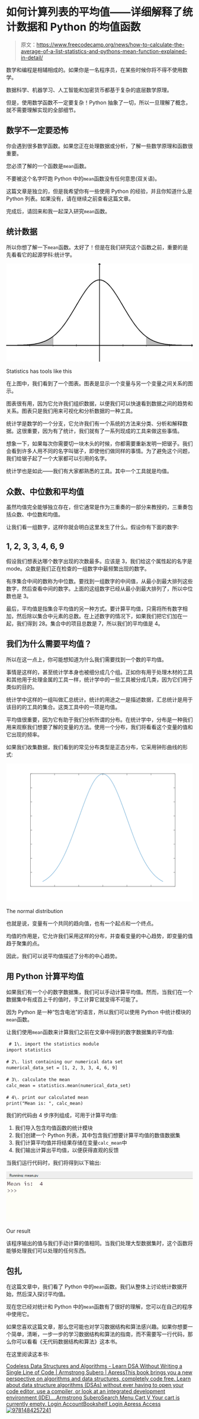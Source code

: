 # 如何计算列表的平均值——详细解释了统计数据和 Python 的均值函数

> 原文：<https://www.freecodecamp.org/news/how-to-calculate-the-average-of-a-list-statistics-and-pythons-mean-function-explained-in-detail/>

数学和编程是相辅相成的。如果你是一名程序员，在某些时候你将不得不使用数学。

数据科学、机器学习、人工智能和加密货币都基于复杂的底层数学原理。

但是，使用数学函数不一定要复杂！Python 抽象了一切，所以一旦理解了概念，就不需要理解实现的全部细节。

## 数学不一定要恐怖

你会遇到很多数学函数。如果您正在处理数据或分析，了解一些数学原理和函数很重要。

您必须了解的一个函数是`mean`函数。

不要被这个名字吓跑 Python 中的`mean`函数没有任何意思(双关语)。

这篇文章是独立的，但是我希望你有一些使用 Python 的经验，并且你知道什么是 Python 列表。如果没有，请在继续之前查看这篇文章。

完成后，请回来和我一起深入研究`mean`函数。

## **统计数据**

所以你想了解一下`mean`函数。太好了！但是在我们研究这个函数之前，重要的是先看看它的起源学科:统计学。

![stat_graph](img/63be4b1a242441e5a18ad9e78b119f31.png)

Statistics has tools like this

在上图中，我们看到了一个图表。图表是显示一个变量与另一个变量之间关系的图示。

图表很有用，因为它允许我们组织数据，以便我们可以快速看到数据之间的趋势和关系。图表只是我们用来可视化和分析数据的一种工具。

统计学是数学的一个分支，它允许我们有一个系统的方法来分类、分析和解释数据。这很重要，因为有了统计，我们就有了一系列现成的工具来做这些事情。

想象一下，如果每次你需要切一块木头的时候，你都需要重新发明一把锯子。我们会看到许多人用不同的名字叫锯子，即使他们做同样的事情。为了避免这个问题，我们给锯子起了一个大家都可以引用的名字。

统计学也是如此——我们有大家都熟悉的工具。其中一个工具就是均值。

## 众数、中位数和平均值

虽然均值完全能够独立存在，但它通常是作为三重奏的一部分来教授的，三重奏包括众数、中位数和均值。

让我们看一组数字，这样你就会明白这里发生了什么。假设你有下面的数字:

## 1, 2, 3, 3, 4, 6, 9

假设我们想表达哪个数字出现的次数最多。应该是 3，我们给这个属性起的名字是 mode。众数是我们正在检查的一组数字中最频繁出现的数字。

有序集合中间的数称为中位数。要找到一组数字的中间值，从最小到最大排列这些数字，然后查看中间的数字。上面的这组数字已经从最小到最大排列了，所以中位数也是 3。

最后，平均值是指集合平均值的另一种方式。要计算平均值，只需将所有数字相加，然后除以集合中元素的总数。在上述数字的情况下，如果我们把它们加在一起，我们得到 28。集合中的项目总数是 7，所以我们的平均值是 4。

## 我们为什么需要平均值？

所以在这一点上，你可能想知道为什么我们需要找到一个数的平均值。

事情是这样的，甚至统计学本身也被细分成几个组。正如你有用于处理木材的工具和其他用于处理金属的工具一样，统计学中的一些工具被分成几类，因为它们用于类似的目的。

统计学中这样的一组叫做汇总统计。统计的用途之一是描述数据，汇总统计是用于该目的的工具的集合。这类工具中的一项是均值。

平均值很重要，因为它有助于我们分析所谓的分布。在统计学中，分布是一种我们用来观察我们想要了解的变量的方法。使用一个分布，我们将看看这个变量的值和它出现的频率。

如果我们收集数据，我们看到的常见分布类型是正态分布，它采用钟形曲线的形式:

![bell_curve](img/85c609e39e227798978f2c38f6b98eb6.png)

The normal distribution

也就是说，变量有一个共同的趋向值，也有一个起点和一个终点。

均值的作用是，它允许我们采用这样的分布，并查看变量的中心趋势，即变量的值趋于聚集的点。

因此，我们可以说平均值描述了分布的中心趋势。

## 用 Python 计算平均值

如果我们有一个小的数字数据集，我们可以手动计算平均值。然而，当我们在一个数据集中有成百上千的值时，手工计算它就变得不可能了。

因为 Python 是一种“包含电池”的语言，所以我们可以使用 Python 中统计模块的`mean`函数。

让我们使用`mean`函数来计算我们之前在文章中得到的数字数据集的平均值:

```
 # 1\. import the statistics module
import statistics

# 2\. list containing our numerical data set
numerical_data_set = [1, 2, 3, 3, 4, 6, 9]

# 3\. calculate the mean
calc_mean = statistics.mean(numerical_data_set)

# 4\. print our calculated mean
print("Mean is: ", calc_mean) 
```

我们的代码由 4 步序列组成，可用于计算平均值:

1.  我们导入包含均值函数的统计模块
2.  我们创建一个 Python 列表，其中包含我们想要计算平均值的数值数据集
3.  我们计算平均值并将结果存储在变量`calc_mean`中
4.  我们输出计算出平均值，以便获得直观的反馈

当我们运行代码时，我们将得到以下输出:

![mean](img/97f8c35a7dc99806e87c51478efc83b6.png)

Our result

该程序输出的值与我们手动计算的值相同。当我们处理大型数据集时，这个函数将能够处理我们可以处理的任何东西。

## 包扎

在这篇文章中，我们看了 Python 中的`mean`函数。我们从整体上讨论统计数据开始，然后深入探讨平均值。

现在您已经对统计和 Python 中的`mean`函数有了很好的理解，您可以在自己的程序中使用它。

如果您喜欢这篇文章，那么您可能也对学习数据结构和算法感兴趣。如果你想要一个简单，清晰，一步一步的学习数据结构和算法的指南，而不需要写一行代码，那么你可以看看《无代码数据结构和算法》这本书。

在这里阅读这本书:

[Codeless Data Structures and Algorithms - Learn DSA Without Writing a Single Line of Code | Armstrong Subero | ApressThis book brings you a new perspective on algorithms and data structures, completely code free. Learn about data structure algorithms (DSAs) without ever having to open your code editor, use a compiler, or look at an integrated development environment (IDE)....Armstrong SuberoSearch Menu Cart V Your cart is currently empty. Login AccountBookshelf Login Apress Access![9781484257241](img/30686e781bb46006a5fc489dc17acb20.png)](https://www.apress.com/gp/book/9781484257241)
